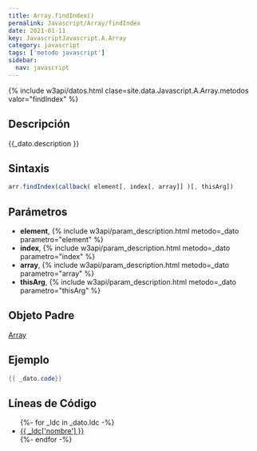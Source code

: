 ```yaml
---
title: Array.findIndex()
permalink: Javascript/Array/findIndex
date: 2021-01-11
key: JavascriptJavascript.A.Array
category: javascript
tags: ['metodo javascript']
sidebar: 
  nav: javascript
---
```


{% include w3api/datos.html clase=site.data.Javascript.A.Array.metodos valor="findIndex" %}

## Descripción
{{_dato.description }}

## Sintaxis
~~~javascript
arr.findIndex(callback( element[, index[, array]] )[, thisArg])
~~~

## Parámetros
* **element**,  {% include w3api/param_description.html metodo=_dato parametro="element" %}
* **index**,  {% include w3api/param_description.html metodo=_dato parametro="index" %}
* **array**,  {% include w3api/param_description.html metodo=_dato parametro="array" %}
* **thisArg**,  {% include w3api/param_description.html metodo=_dato parametro="thisArg" %}

## Objeto Padre
[Array](/javascript/Array/)

## Ejemplo
~~~java
{{ _dato.code}}
~~~

## Líneas de Código
<ul>
{%- for _ldc in _dato.ldc -%}
   <li>
       <a href="{{_ldc['url'] }}">{{ _ldc['nombre'] }}</a>
   </li>
{%- endfor -%}
</ul>
